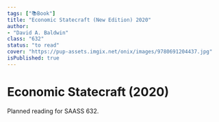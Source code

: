 ```yaml
---
tags: ["📚Book"]
title: "Economic Statecraft (New Edition) 2020"
author:
- "David A. Baldwin"
class: "632"
status: "to read"
cover: "https://pup-assets.imgix.net/onix/images/9780691204437.jpg"
isPublished: true
---
```


# Economic Statecraft (2020)

Planned reading for SAASS 632.
